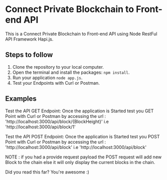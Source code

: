 # Connect Private Blockchain to Front-end API

This is a Connect Private Blockchain to Front-end API using Node RestFul API Framework Hapi.js.

## Steps to follow

1. Clone the repository to your local computer.
2. Open the terminal and install the packages: `npm install`.
3. Run your application `node app.js`.
4. Test your Endpoints with Curl or Postman.

## Examples
Test the API GET Endpoint:
Once the application is Started test you GET Point with Curl or Postman by accessing the url :
'http://localhost:3000/api/block/{BlockHeight}' i.e 'http://localhost:3000/api/block/1'

Test the API POST Endpoint:
Once the application is Started test you POST Point with Curl or Postman by accessing the url :
'http://localhost:3000/api/block' i.e 'http://localhost:3000/api/block'

NOTE : if you had a provide request payload the POST request will add new Block to the chain else it will only display the current blocks in the chain.

Did you read this far? You're awesome :)
